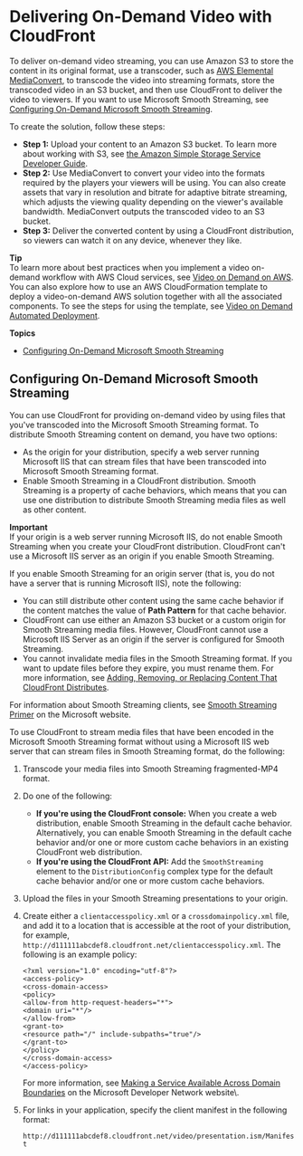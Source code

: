 # Delivering On\-Demand Video with CloudFront<a name="on-demand-video"></a>

To deliver on\-demand video streaming, you can use Amazon S3 to store the content in its original format, use a transcoder, such as [AWS Elemental MediaConvert](https://docs.aws.amazon.com/mediaconvert/latest/ug/getting-started.html), to transcode the video into streaming formats, store the transcoded video in an S3 bucket, and then use CloudFront to deliver the video to viewers\. If you want to use Microsoft Smooth Streaming, see [Configuring On\-Demand Microsoft Smooth Streaming](#on-demand-streaming-smooth)\.

To create the solution, follow these steps:
+ **Step 1:** Upload your content to an Amazon S3 bucket\. To learn more about working with S3, see [the Amazon Simple Storage Service Developer Guide](https://docs.aws.amazon.com/AmazonS3/latest/dev/)\.
+ **Step 2:** Use MediaConvert to convert your video into the formats required by the players your viewers will be using\. You can also create assets that vary in resolution and bitrate for adaptive bitrate streaming, which adjusts the viewing quality depending on the viewer's available bandwidth\. MediaConvert outputs the transcoded video to an S3 bucket\. 
+ **Step 3:** Deliver the converted content by using a CloudFront distribution, so viewers can watch it on any device, whenever they like\. 

**Tip**  
To learn more about best practices when you implement a video on\-demand workflow with AWS Cloud services, see [Video on Demand on AWS](https://aws.amazon.com/answers/media-entertainment/video-on-demand-on-aws/)\.  
You can also explore how to use an AWS CloudFormation template to deploy a video\-on\-demand AWS solution together with all the associated components\. To see the steps for using the template, see [Video on Demand Automated Deployment](https://docs.aws.amazon.com/solutions/latest/video-on-demand/deployment.html)\.

**Topics**
+ [Configuring On\-Demand Microsoft Smooth Streaming](#on-demand-streaming-smooth)

## Configuring On\-Demand Microsoft Smooth Streaming<a name="on-demand-streaming-smooth"></a>

You can use CloudFront for providing on\-demand video by using files that you've transcoded into the Microsoft Smooth Streaming format\. To distribute Smooth Streaming content on demand, you have two options:
+ As the origin for your distribution, specify a web server running Microsoft IIS that can stream files that have been transcoded into Microsoft Smooth Streaming format\.
+ Enable Smooth Streaming in a CloudFront distribution\. Smooth Streaming is a property of cache behaviors, which means that you can use one distribution to distribute Smooth Streaming media files as well as other content\. 

**Important**  
If your origin is a web server running Microsoft IIS, do not enable Smooth Streaming when you create your CloudFront distribution\. CloudFront can't use a Microsoft IIS server as an origin if you enable Smooth Streaming\.

If you enable Smooth Streaming for an origin server \(that is, you do not have a server that is running Microsoft IIS\), note the following:
+ You can still distribute other content using the same cache behavior if the content matches the value of **Path Pattern** for that cache behavior\.
+ CloudFront can use either an Amazon S3 bucket or a custom origin for Smooth Streaming media files\. However, CloudFront cannot use a Microsoft IIS Server as an origin if the server is configured for Smooth Streaming\. 
+ You cannot invalidate media files in the Smooth Streaming format\. If you want to update files before they expire, you must rename them\. For more information, see [Adding, Removing, or Replacing Content That CloudFront Distributes](AddRemoveReplaceObjects.md)\.

For information about Smooth Streaming clients, see [Smooth Streaming Primer](http://www.iis.net/learn/media/smooth-streaming/smooth-streaming-primer) on the Microsoft website\.

To use CloudFront to stream media files that have been encoded in the Microsoft Smooth Streaming format without using a Microsoft IIS web server that can stream files in Smooth Streaming format, do the following:

1. Transcode your media files into Smooth Streaming fragmented\-MP4 format\.

1. Do one of the following:
   + **If you're using the CloudFront console:** When you create a web distribution, enable Smooth Streaming in the default cache behavior\. Alternatively, you can enable Smooth Streaming in the default cache behavior and/or one or more custom cache behaviors in an existing CloudFront web distribution\. 
   + **If you're using the CloudFront API:** Add the `SmoothStreaming` element to the `DistributionConfig` complex type for the default cache behavior and/or one or more custom cache behaviors\. 

1. Upload the files in your Smooth Streaming presentations to your origin\.

1. Create either a `clientaccesspolicy.xml` or a `crossdomainpolicy.xml` file, and add it to a location that is accessible at the root of your distribution, for example, `http://d111111abcdef8.cloudfront.net/clientaccesspolicy.xml`\. The following is an example policy:

   ```
   <?xml version="1.0" encoding="utf-8"?>
   <access-policy>
   <cross-domain-access>
   <policy>
   <allow-from http-request-headers="*">
   <domain uri="*"/>
   </allow-from>
   <grant-to>
   <resource path="/" include-subpaths="true"/>
   </grant-to>
   </policy>
   </cross-domain-access>
   </access-policy>
   ```

   For more information, see [Making a Service Available Across Domain Boundaries](http://msdn.microsoft.com/en-us/library/cc197955(v=vs.95).aspx) on the Microsoft Developer Network website\. 

1. For links in your application, specify the client manifest in the following format:

   `http://d111111abcdef8.cloudfront.net/video/presentation.ism/Manifest`